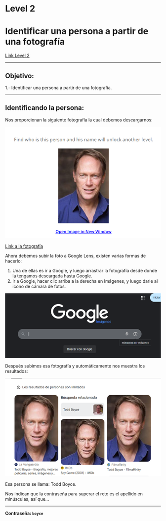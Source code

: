 # Level 2
# Identificar una persona a partir de una fotografía
[Link Level 2](https://sourcing.games/game-1/game-1-csa7a/)

---

## Objetivo:

1.- Identificar una persona a partir de una fotografía.

---

## Identificando la persona:

Nos proporcionan la siguiente fotografía la cual debemos descargarnos:

![](images/Level02/2025-05-01-23-36-23.png)

[Link a la fotografía](https://sourcing.games/wp-content/uploads/2017/03/photo-203x300.jpg)

Ahora debemos subir la foto a Google Lens, existen varias formas de hacerlo:

1. Una de ellas es ir a Google, y luego arrastrar la fotografía desde donde la tengamos descargada hasta Google.
2. Ir a Google, hacer clic arriba a la derecha en Imágenes, y luego darle al icono de cámara de fotos.

![](images/Level02/2025-05-01-23-41-51.png)

Después subimos esa fotografía y automáticamente nos muestra los resultados:

![](images/Level02/2025-05-01-23-43-02.png)

Esa persona se llama: Todd Boyce.

Nos indican que la contraseña para superar el reto es el apellido en minúsculas, así que...

---

**Contraseña: ```boyce```**